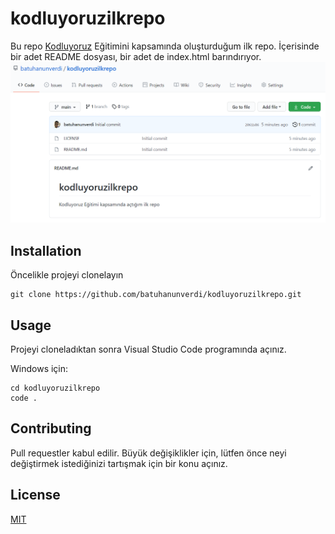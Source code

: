 # kodluyoruzilkrepo
Bu repo [Kodluyoruz](https://www.kodluyoruz.org/) Eğitimini kapsamında oluşturduğum ilk repo. İçerisinde bir adet README dosyası, bir adet de index.html barındırıyor.
![image](https://raw.githubusercontent.com/batuhanunverdi/kodluyoruzilkrepo/main/images/KodluyoruzIlkRepo.png)
## Installation
Öncelikle projeyi clonelayın
```
git clone https://github.com/batuhanunverdi/kodluyoruzilkrepo.git
```
## Usage
Projeyi cloneladıktan sonra Visual Studio Code programında açınız.

Windows için:
```
cd kodluyoruzilkrepo
code .
```
## Contributing
Pull requestler kabul edilir. Büyük değişiklikler için, lütfen önce neyi değiştirmek istediğinizi tartışmak için bir konu açınız.

## License
[MIT](https://choosealicense.com/licenses/mit/)
